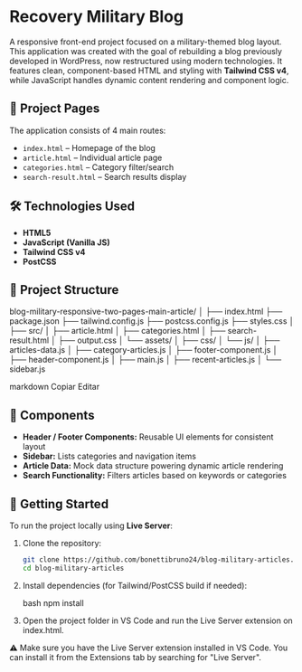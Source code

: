 # Recovery Military Blog

A responsive front-end project focused on a military-themed blog layout. This application was created with the goal of rebuilding a blog previously developed in WordPress, now restructured using modern technologies. It features clean, component-based HTML and styling with **Tailwind CSS v4**, while JavaScript handles dynamic content rendering and component logic.

## 📄 Project Pages

The application consists of 4 main routes:

- `index.html` – Homepage of the blog  
- `article.html` – Individual article page  
- `categories.html` – Category filter/search  
- `search-result.html` – Search results display  

## 🛠️ Technologies Used

- **HTML5**  
- **JavaScript (Vanilla JS)**  
- **Tailwind CSS v4**  
- **PostCSS**

## 📁 Project Structure

blog-military-responsive-two-pages-main-article/
│
├── index.html
├── package.json
├── tailwind.config.js
├── postcss.config.js
├── styles.css
│
├── src/
│ ├── article.html
│ ├── categories.html
│ ├── search-result.html
│ ├── output.css
│ └── assets/
│ ├── css/
│ └── js/
│ ├── articles-data.js
│ ├── category-articles.js
│ ├── footer-component.js
│ ├── header-component.js
│ ├── main.js
│ ├── recent-articles.js
│ └── sidebar.js

markdown
Copiar
Editar

## 🧩 Components

- **Header / Footer Components:** Reusable UI elements for consistent layout  
- **Sidebar:** Lists categories and navigation items  
- **Article Data:** Mock data structure powering dynamic article rendering  
- **Search Functionality:** Filters articles based on keywords or categories

## 🚀 Getting Started

To run the project locally using **Live Server**:

1. Clone the repository:
   ```bash
   git clone https://github.com/bonettibruno24/blog-military-articles.git
   cd blog-military-articles

2. Install dependencies (for Tailwind/PostCSS build if needed):

    bash
    npm install

3. Open the project folder in VS Code and run the Live Server extension on index.html.

⚠️ Make sure you have the Live Server extension installed in VS Code.
You can install it from the Extensions tab by searching for "Live Server".